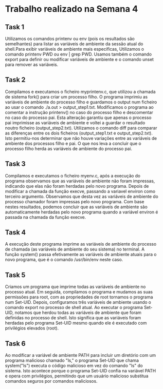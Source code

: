 # Trabalho realizado na Semana 4

## Task 1

Utilizamos os comandos printenv ou env (pois os resultados são semelhantes) para listar as variáveis de ambiente da sessão atual do shell.Para exibir variáveis de ambiente mais específicas, Utilizamos o comando printenv PWD ou env | grep PWD.
Usamos também o comando export para definir ou modificar variáveis de ambiente e o comando unset para remover as variáveis.

## Task 2

Compilamos e executamos o ficheiro myprintenv.c, que utilizou a chamada de sistema fork() para criar um processo filho. O programa imprimiu as variáveis de ambiente do processo filho e guardamos o output num ficheiro ao usar o comando ./a.out > output_step1.txt.
Modificamos o programa ao comentar a instrução printenv() no caso do processo filho e descomentar no caso do processo pai. Esta alteração garantiu que apenas o processo pai imprimisse as variáveis de ambiente e voltei a guardar o resultado noutro ficheiro (output_step2.txt).
Utilizamos o comando diff para comparar as diferenças entre os dois ficheiros (output_step1.txt e output_step2.txt). Isto permitiu-nos determinar que não houve variações entre as variáveis de ambiente dos processos filho e pai. O que nos leva a concluir que o processo filho herda as variáveis de ambiente do processo pai.

## Task 3

Compilamos e executamos o ficheiro myenv.c, após a execução do programa observamos que as variáveis de ambiente não foram impressas, indicando que elas não foram herdadas pelo novo programa.
Depois de modificar a chamada da função execve, passando a variavel environ como terceiro argumento. Observamos que desta vez as variáveis de ambiente do processo chamador foram impressas pelo novo programa.
Com base nestes resultados, podemos concluir que as variáveis de ambiente são automaticamente herdadas pelo novo programa quando a variável environ é passada na chamada da função execve.

## Task 4

A execução deste programa imprime as variáveis de ambiente do processo de chamada (as variáveis de ambiente do seu sistema) no terminal. A função system() passa efetivamente as variáveis de ambiente atuais para o novo programa, que é o comando /usr/bin/env neste caso.

## Task 5

Criamos um programa que imprime todas as variáveis de ambiente no processo atual. Em seguida, compilamos o programa e mudamos as suas permissões para root, com as propriedades de root tornamos o programa num Set-UID. Depois, configuramos três variáveis de ambiente usando o comando export no  processo de shell atual. Ao executar o programa Set-UID, notamos que herdou todas as variáveis de ambiente que foram definidas no processo de shell. Isto significa que as variáveis foram herdadas pelo programa Set-UID mesmo quando ele é executado com privilégios elevados (root).

## Task 6

Ao modificar a variável de ambiente PATH para incluir um diretório com um programa malicioso chamado "ls," o programa Set-UID que chama system("ls") executa o código malicioso em vez do comando "ls" do sistema. Isto acontece porque o programa Set-UID confia na variável PATH e opera com privilégios, permitindo que um usuário malicioso substitua comandos seguros por comandos maliciosos.
